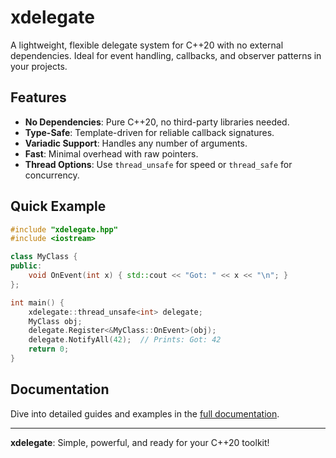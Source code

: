 # **xdelegate**

A lightweight, flexible delegate system for C++20 with no external dependencies. Ideal for event handling, callbacks, and observer patterns in your projects.

## **Features**
- **No Dependencies**: Pure C++20, no third-party libraries needed.
- **Type-Safe**: Template-driven for reliable callback signatures.
- **Variadic Support**: Handles any number of arguments.
- **Fast**: Minimal overhead with raw pointers.
- **Thread Options**: Use `thread_unsafe` for speed or `thread_safe` for concurrency.

## **Quick Example**
```cpp
#include "xdelegate.hpp"
#include <iostream>

class MyClass {
public:
    void OnEvent(int x) { std::cout << "Got: " << x << "\n"; }
};

int main() {
    xdelegate::thread_unsafe<int> delegate;
    MyClass obj;
    delegate.Register<&MyClass::OnEvent>(obj);
    delegate.NotifyAll(42);  // Prints: Got: 42
    return 0;
}
```

## **Documentation**
Dive into detailed guides and examples in the [full documentation](documentation/xdelegate.md).

---

**xdelegate**: Simple, powerful, and ready for your C++20 toolkit!